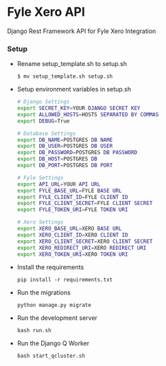 # Fyle Xero API
Django Rest Framework API for Fyle Xero Integration

### Setup

* Rename setup_template.sh to setup.sh

    ```
    $ mv setup_template.sh setup.sh
    ```
  
* Setup environment variables in setup.sh

    ```bash
    # Django Settings
    export SECRET_KEY=YOUR DJANGO SECRET KEY
    export ALLOWED_HOSTS=HOSTS SEPARATED BY COMMAS
    export DEBUG=True
    
    # Database Settings
    export DB_NAME=POSTGRES DB NAME
    export DB_USER=POSTGRES DB USER
    export DB_PASSWORD=POSTGRES DB PASSWORD
    export DB_HOST=POSTGRES DB
    export DB_PORT=POSTGRES DB PORT
    
    # Fyle Settings
    export API_URL=YOUR API URL
    export FYLE_BASE_URL=FYLE BASE URL
    export FYLE_CLIENT_ID=FYLE CLIENT ID
    export FYLE_CLIENT_SECRET=FYLE CLIENT SECRET
    export FYLE_TOKEN_URI=FYLE TOKEN URI
  
    # Xero Settings
    export XERO_BASE_URL=XERO BASE URL
    export XERO_CLIENT_ID=XERO CLIENT ID
    export XERO_CLIENT_SECRET=XERO CLIENT SECRET
    export XERO_REDIRECT_URI=XERO REDIRECT URI
    export XERO_TOKEN_URI=XERO TOKEN URI
   ```
  
* Install the requirements

    ```
    pip install -r requirements.txt
    ```

* Run the migrations

    ```
    python manage.py migrate
    ```

* Run the development server

    ```
    bash run.sh
    ```

* Run the Django Q Worker

    ```
    bash start_qcluster.sh
    ```